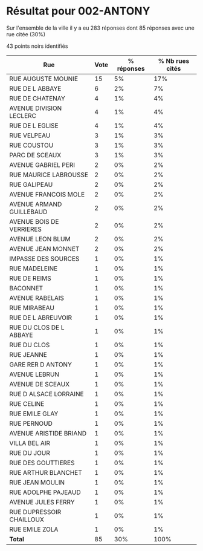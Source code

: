 # Résultat pour 002-ANTONY

Sur l'ensemble de la ville il y a eu 283 réponses dont 85 réponses avec une rue citée (30%)

43 points noirs identifiés

| Rue | Vote | % réponses | % Nb rues cités|
|-----|------|------------|----------------|
| RUE AUGUSTE MOUNIE | 15 | 5% | 17%|
| RUE DE L ABBAYE | 6 | 2% | 7%|
| RUE DE CHATENAY | 4 | 1% | 4%|
| AVENUE DIVISION LECLERC | 4 | 1% | 4%|
| RUE DE L EGLISE | 4 | 1% | 4%|
| RUE VELPEAU | 3 | 1% | 3%|
| RUE COUSTOU | 3 | 1% | 3%|
| PARC DE SCEAUX | 3 | 1% | 3%|
| AVENUE GABRIEL PERI | 2 | 0% | 2%|
| RUE MAURICE LABROUSSE | 2 | 0% | 2%|
| RUE GALIPEAU | 2 | 0% | 2%|
| AVENUE FRANCOIS MOLE | 2 | 0% | 2%|
| AVENUE ARMAND GUILLEBAUD | 2 | 0% | 2%|
| AVENUE BOIS DE VERRIERES | 2 | 0% | 2%|
| AVENUE LEON BLUM | 2 | 0% | 2%|
| AVENUE JEAN MONNET | 2 | 0% | 2%|
| IMPASSE DES SOURCES | 1 | 0% | 1%|
| RUE MADELEINE | 1 | 0% | 1%|
| RUE DE REIMS | 1 | 0% | 1%|
| BACONNET | 1 | 0% | 1%|
| AVENUE RABELAIS | 1 | 0% | 1%|
| RUE MIRABEAU | 1 | 0% | 1%|
| RUE DE L ABREUVOIR | 1 | 0% | 1%|
| RUE DU CLOS DE L ABBAYE | 1 | 0% | 1%|
| RUE DU CLOS | 1 | 0% | 1%|
| RUE JEANNE | 1 | 0% | 1%|
| GARE RER D ANTONY | 1 | 0% | 1%|
| AVENUE LEBRUN | 1 | 0% | 1%|
| AVENUE DE SCEAUX | 1 | 0% | 1%|
| RUE D ALSACE LORRAINE | 1 | 0% | 1%|
| RUE CELINE | 1 | 0% | 1%|
| RUE EMILE GLAY | 1 | 0% | 1%|
| RUE PERNOUD | 1 | 0% | 1%|
| AVENUE ARISTIDE BRIAND | 1 | 0% | 1%|
| VILLA BEL AIR | 1 | 0% | 1%|
| RUE DU JOUR | 1 | 0% | 1%|
| RUE DES GOUTTIERES | 1 | 0% | 1%|
| RUE ARTHUR BLANCHET | 1 | 0% | 1%|
| RUE JEAN MOULIN | 1 | 0% | 1%|
| RUE ADOLPHE PAJEAUD | 1 | 0% | 1%|
| AVENUE JULES FERRY | 1 | 0% | 1%|
| RUE DUPRESSOIR CHAILLOUX | 1 | 0% | 1%|
| RUE EMILE ZOLA | 1 | 0% | 1%|
| **Total** | 85 | 30% | 100%|
